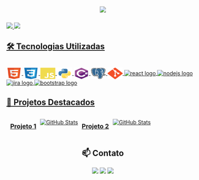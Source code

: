 <h1 align="center">
<img src="https://readme-typing-svg.herokuapp.com/?font=Fira&size=35&center=true&vCenter=true&width=500&height=70&duration=2000&lines=Olá!+👋;+me+chamo+Benedito!;" />
</h1>

<div style="display: flex">
 <a href="https://beacons.ai/Benedito-Dev">
  <img height = "170cm" src ="https://github-readme-stats.vercel.app/api?username=Benedito-Dev&show_icons=true&hide=contribs,prs&cache_seconds=86400&theme=github_dark">
  <img height = "170cm" src ="https://github-readme-stats.vercel.app/api/top-langs/?username=Benedito-Dev&layout=compact&langs_count=16&theme=github_dark">
</div>

<h2 align="flex-start"> 🛠 Tecnologias Utilizadas</h2>

<div style="display: inline_block"><br>
  <img align="center" alt="Bene-HTML" height="30" width="40" src="https://raw.githubusercontent.com/devicons/devicon/master/icons/html5/html5-original.svg">
  <img align="center" alt="Bene-CSS" height="30" width="40" src="https://raw.githubusercontent.com/devicons/devicon/master/icons/css3/css3-original.svg">
  <img align="center" alt="Bene-Js" height="30" width="40" src="https://raw.githubusercontent.com/devicons/devicon/master/icons/javascript/javascript-plain.svg">
  <img align="center" alt="Bene-Python" height="30" width="40" src="https://raw.githubusercontent.com/devicons/devicon/master/icons/python/python-original.svg">
  <img align="center" alt="Bene-Csharp" height="30" width="40" src="https://raw.githubusercontent.com/devicons/devicon/master/icons/csharp/csharp-original.svg">
  <img align="center" alt="PostgreSQL" height="30" width="40" src="https://raw.githubusercontent.com/devicons/devicon/master/icons/postgresql/postgresql-original.svg">
  <img align="center" alt="Git" height="30" width="40" src="https://raw.githubusercontent.com/devicons/devicon/master/icons/git/git-original.svg">
  <img src="https://cdn.jsdelivr.net/gh/devicons/devicon/icons/react/react-original.svg" align="center" height="30" alt="react logo"  />
  <img src="https://cdn.jsdelivr.net/gh/devicons/devicon/icons/nodejs/nodejs-original.svg" align="center" height="30" alt="nodejs logo"  />
  <img src="https://cdn.jsdelivr.net/gh/devicons/devicon/icons/jira/jira-original.svg" align="center" height="30" alt="jira logo"  />
  <img src="https://cdn.jsdelivr.net/gh/devicons/devicon/icons/bootstrap/bootstrap-original.svg" align="center" height="30" alt="bootstrap logo"  />
</div>

###
</div>

## 🌟 Projetos Destacados

<div style="display: flex; gap: 10px; flex-wrap: wrap;">

### [Projeto 1](https://github.com/Benedito-Dev/TecSIM)
[![GitHub Stats](https://github-readme-stats.vercel.app/api/pin/?username=Benedito-Dev&repo=TecSIM&theme=github_dark)](https://github.com/Benedito-Dev/TecSIM)  

### [Projeto 2](https://github.com/Benedito-Dev/Giga-Cell)
[![GitHub Stats](https://github-readme-stats.vercel.app/api/pin/?username=Benedito-Dev&repo=Giga-Cell&theme=github_dark)](https://github.com/Benedito-Dev/Giga-Cell)  

</div>

##

<h2 align="center"> 📫 Contato </h2>

<div align="center">
 <a href="https://wa.me/5585988640696" target="_blank"><img src="https://img.shields.io/badge/WhatsApp-25D366?style=for-the-badge&logo=whatsapp&logoColor=white"></a>
  <a href="https://www.instagram.com/beneditobittencourtt/" target="_blank"><img src="https://img.shields.io/badge/-Instagram-%23E4405F?style=for-the-badge&logo=instagram&logoColor=white" target="_blank"></a>
  <a href = "mailto:beneditobittencourtt@gmail.com"><img src="https://img.shields.io/badge/-Gmail-%23333?style=for-the-badge&logo=gmail&logoColor=white" target="_blank"></a> 
  
</div>
<!--
<h1 align="center">
<img src="https://readme-typing-svg.herokuapp.com/?font=Righteous&size=35&center=true&vCenter=true&width=500&height=70&duration=4000&lines=obrigado+pela+atenção!;" />
</h1>
-->
